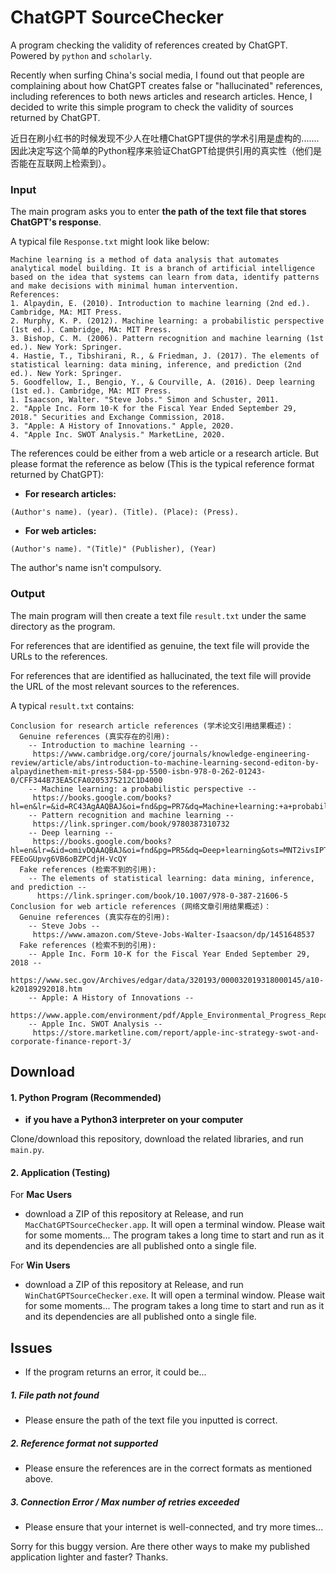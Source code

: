 # ChatGPT SourceChecker

A program checking the validity of references created by ChatGPT. Powered by `python` and `scholarly`.

Recently when surfing China's social media, I found out that people are complaining about how ChatGPT creates false or "hallucinated" references, including references to both news articles and research articles. Hence, I decided to write this simple program to check the validity of sources returned by ChatGPT. 

近日在刷小红书的时候发现不少人在吐槽ChatGPT提供的学术引用是虚构的....... 因此决定写这个简单的Python程序来验证ChatGPT给提供引用的真实性（他们是否能在互联网上检索到）。

### Input

The main program asks you to enter **the path of the text file that stores ChatGPT's response**.

A typical file `Response.txt` might look like below:

```
Machine learning is a method of data analysis that automates analytical model building. It is a branch of artificial intelligence based on the idea that systems can learn from data, identify patterns and make decisions with minimal human intervention.
References:
1. Alpaydin, E. (2010). Introduction to machine learning (2nd ed.). Cambridge, MA: MIT Press.
2. Murphy, K. P. (2012). Machine learning: a probabilistic perspective (1st ed.). Cambridge, MA: MIT Press.
3. Bishop, C. M. (2006). Pattern recognition and machine learning (1st ed.). New York: Springer.
4. Hastie, T., Tibshirani, R., & Friedman, J. (2017). The elements of statistical learning: data mining, inference, and prediction (2nd ed.). New York: Springer.
5. Goodfellow, I., Bengio, Y., & Courville, A. (2016). Deep learning (1st ed.). Cambridge, MA: MIT Press.
1. Isaacson, Walter. "Steve Jobs." Simon and Schuster, 2011.
2. "Apple Inc. Form 10-K for the Fiscal Year Ended September 29, 2018." Securities and Exchange Commission, 2018.
3. "Apple: A History of Innovations." Apple, 2020.
4. "Apple Inc. SWOT Analysis." MarketLine, 2020.
```

The references could be either from a web article or a research article. But please format the reference as below (This is the typical reference format returned by ChatGPT):

* **For research articles:**

```
(Author's name). (year). (Title). (Place): (Press).
```

* **For web articles:**

```
(Author's name). "(Title)" (Publisher), (Year)
```

The author's name isn't compulsory.

### Output

The main program will then create a text file `result.txt` under the same directory as the program.

For references that are identified as genuine, the text file will provide the URLs to the references.

For references that are identified as hallucinated, the text file will provide the URL of the most relevant sources to the references.

A typical `result.txt` contains:

```
Conclusion for research article references (学术论文引用结果概述)：
  Genuine references (真实存在的引用): 
    -- Introduction to machine learning --
     https://www.cambridge.org/core/journals/knowledge-engineering-review/article/abs/introduction-to-machine-learning-second-editon-by-alpaydinethem-mit-press-584-pp-5500-isbn-978-0-262-01243-0/CFF344B73EA5CFA0205375212C1D4000
    -- Machine learning: a probabilistic perspective --
     https://books.google.com/books?hl=en&lr=&id=RC43AgAAQBAJ&oi=fnd&pg=PR7&dq=Machine+learning:+a+probabilistic+perspective&ots=ummyhFSxZ9&sig=Urlepwny6uS7yeXthvGWUJvVNZU
    -- Pattern recognition and machine learning --
     https://link.springer.com/book/9780387310732
    -- Deep learning --
     https://books.google.com/books?hl=en&lr=&id=omivDQAAQBAJ&oi=fnd&pg=PR5&dq=Deep+learning&ots=MNT2ivsIPT&sig=-FEEoGUpvg6VB6oBZPCdjH-VcQY
  Fake references (检索不到的引用): 
    -- The elements of statistical learning: data mining, inference, and prediction --
      https://link.springer.com/book/10.1007/978-0-387-21606-5
Conclusion for web article references (网络文章引用结果概述)：
  Genuine references (真实存在的引用): 
    -- Steve Jobs --
     https://www.amazon.com/Steve-Jobs-Walter-Isaacson/dp/1451648537
  Fake references (检索不到的引用): 
    -- Apple Inc. Form 10-K for the Fiscal Year Ended September 29, 2018 --
     https://www.sec.gov/Archives/edgar/data/320193/000032019318000145/a10-k20189292018.htm
    -- Apple: A History of Innovations --
     https://www.apple.com/environment/pdf/Apple_Environmental_Progress_Report_2020.pdf
    -- Apple Inc. SWOT Analysis --
     https://store.marketline.com/report/apple-inc-strategy-swot-and-corporate-finance-report-3/
```

## Download 

#### 1. Python Program (Recommended)

* **if you have a Python3 interpreter on your computer**

Clone/download this repository, download the related libraries, and run `main.py`.

#### 2. Application (Testing)

For **Mac Users**

* download a ZIP of this repository at Release, and run `MacChatGPTSourceChecker.app`. It will open a terminal window. Please wait for some moments... The program takes a long time to start and run as it and its dependencies are all published onto a single file.

For **Win Users**

* download a ZIP of this repository at Release, and run `WinChatGPTSourceChecker.exe`. It will open a terminal window. Please wait for some moments... The program takes a long time to start and run as it and its dependencies are all published onto a single file.

## Issues

* If the program returns an error, it could be...

##### 1. File path not found

* Please ensure the path of the text file you inputted is correct.

##### 2. Reference format not supported

* Please ensure the references are in the correct formats as mentioned above.

##### 3. Connection Error / Max number of retries exceeded

* Please ensure that your internet is well-connected, and try more times...

Sorry for this buggy version. Are there other ways to make my published application lighter and faster? Thanks.
